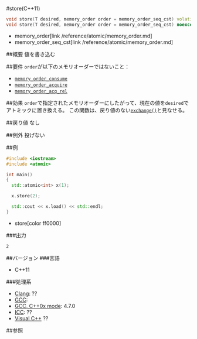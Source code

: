 #store(C++11)
```cpp
void store(T desired, memory_order order = memory_order_seq_cst) volatile noexcept;
void store(T desired, memory_order order = memory_order_seq_cst) noexcept;
```
* memory_order[link /reference/atomic/memory_order.md]
* memory_order_seq_cst[link /reference/atomic/memory_order.md]

##概要
値を書き込む


##要件
`order`が以下のメモリオーダーではないこと：
- [`memory_order_consume`](/reference/atomic/memory_order.md)
- [`memory_order_acquire`](/reference/atomic/memory_order.md)
- [`memory_order_acq_rel`](/reference/atomic/memory_order.md)

##効果
`order`で指定されたメモリオーダーにしたがって、現在の値を`desired`でアトミックに置き換える。
この関数は、戻り値のない[`exchange()`](./exchange.md)と見なせる。


##戻り値
なし


##例外
投げない


##例
```cpp
#include <iostream>
#include <atomic>

int main()
{
  std::atomic<int> x(1);

  x.store(2);

  std::cout << x.load() << std::endl;
}
```
* store[color ff0000]

###出力
```
2
```

##バージョン
###言語
- C++11


###処理系
- [Clang](/implementation#clang.md): ??
- [GCC](/implementation#gcc.md): 
- [GCC, C++0x mode](/implementation#gcc.md): 4.7.0
- [ICC](/implementation#icc.md): ??
- [Visual C++](/implementation#visual_cpp.md) ??


##参照


